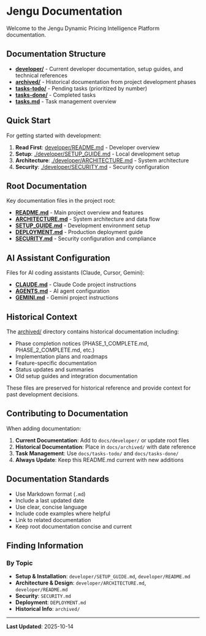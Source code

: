 # Jengu Documentation

Welcome to the Jengu Dynamic Pricing Intelligence Platform documentation.

## Documentation Structure

- **[developer/](developer/)** - Current developer documentation, setup guides, and technical references
- **[archived/](archived/)** - Historical documentation from project development phases
- **[tasks-todo/](tasks-todo/)** - Pending tasks (prioritized by number)
- **[tasks-done/](tasks-done/)** - Completed tasks
- **[tasks.md](tasks.md)** - Task management overview

## Quick Start

For getting started with development:

1. **Read First**: [developer/README.md](developer/README.md) - Developer overview
2. **Setup**: [./developer/SETUP_GUIDE.md](./developer/SETUP_GUIDE.md) - Local development setup
3. **Architecture**: [./developer/ARCHITECTURE.md](./developer/ARCHITECTURE.md) - System architecture
4. **Security**: [./developer/SECURITY.md](./developer/SECURITY.md) - Security configuration

## Root Documentation

Key documentation files in the project root:

- **[README.md](../README.md)** - Main project overview and features
- **[ARCHITECTURE.md](./developer/ARCHITECTURE.md)** - System architecture and data flow
- **[SETUP_GUIDE.md](./developer/SETUP_GUIDE.md)** - Development environment setup
- **[DEPLOYMENT.md](./developer/DEPLOYMENT.md)** - Production deployment guide
- **[SECURITY.md](../SECURITY.md)** - Security configuration and compliance

## AI Assistant Configuration

Files for AI coding assistants (Claude, Cursor, Gemini):

- **[CLAUDE.md](../CLAUDE.md)** - Claude Code project instructions
- **[AGENTS.md](../AGENTS.md)** - AI agent configuration
- **[GEMINI.md](../GEMINI.md)** - Gemini project instructions

## Historical Context

The [archived/](archived/) directory contains historical documentation including:

- Phase completion notices (PHASE_1_COMPLETE.md, PHASE_2_COMPLETE.md, etc.)
- Implementation plans and roadmaps
- Feature-specific documentation
- Status updates and summaries
- Old setup guides and integration documentation

These files are preserved for historical reference and provide context for past development decisions.

## Contributing to Documentation

When adding documentation:

1. **Current Documentation**: Add to `docs/developer/` or update root files
2. **Historical Documentation**: Place in `docs/archived/` with date reference
3. **Task Management**: Use `docs/tasks-todo/` and `docs/tasks-done/`
4. **Always Update**: Keep this README.md current with new additions

## Documentation Standards

- Use Markdown format (`.md`)
- Include a last updated date
- Use clear, concise language
- Include code examples where helpful
- Link to related documentation
- Keep root documentation concise and current

## Finding Information

### By Topic

- **Setup & Installation**: `developer/SETUP_GUIDE.md`, `developer/README.md`
- **Architecture & Design**: `developer/ARCHITECTURE.md`, `developer/README.md`
- **Security**: `SECURITY.md`
- **Deployment**: `DEPLOYMENT.md`
- **Historical Info**: `archived/`

---

**Last Updated**: 2025-10-14
